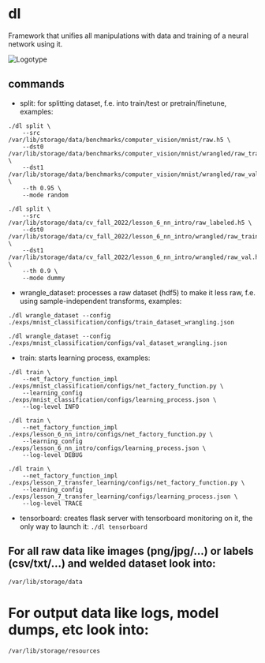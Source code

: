 # dl
Framework that unifies all manipulations with data and training of a neural network using it.

![Logotype](./wall.jpg)

## commands
* split: for splitting dataset, f.e. into train/test or pretrain/finetune, examples:
```
./dl split \
    --src /var/lib/storage/data/benchmarks/computer_vision/mnist/raw.h5 \
    --dst0 /var/lib/storage/data/benchmarks/computer_vision/mnist/wrangled/raw_train.h5 \
    --dst1 /var/lib/storage/data/benchmarks/computer_vision/mnist/wrangled/raw_val.h5 \
    --th 0.95 \
    --mode random
```
```
./dl split \
    --src /var/lib/storage/data/cv_fall_2022/lesson_6_nn_intro/raw_labeled.h5 \
    --dst0 /var/lib/storage/data/cv_fall_2022/lesson_6_nn_intro/wrangled/raw_train.h5 \
    --dst1 /var/lib/storage/data/cv_fall_2022/lesson_6_nn_intro/wrangled/raw_val.h5 \
    --th 0.9 \
    --mode dummy
```

* wrangle_dataset: processes a raw dataset (hdf5) to make it less raw, f.e. using sample-independent transforms, examples:
```
./dl wrangle_dataset --config ./exps/mnist_classification/configs/train_dataset_wrangling.json
```
```
./dl wrangle_dataset --config ./exps/mnist_classification/configs/val_dataset_wrangling.json
```

* train: starts learning process, examples:
```
./dl train \
    --net_factory_function_impl ./exps/mnist_classification/configs/net_factory_function.py \
    --learning_config ./exps/mnist_classification/configs/learning_process.json \
    --log-level INFO
```
```
./dl train \
    --net_factory_function_impl ./exps/lesson_6_nn_intro/configs/net_factory_function.py \
    --learning_config ./exps/lesson_6_nn_intro/configs/learning_process.json \
    --log-level DEBUG
```
```
./dl train \
    --net_factory_function_impl ./exps/lesson_7_transfer_learning/configs/net_factory_function.py \
    --learning_config ./exps/lesson_7_transfer_learning/configs/learning_process.json \
    --log-level TRACE
```

* tensorboard: creates flask server with tensorboard monitoring on it, the only way to launch it:
```./dl tensorboard```

## For all raw data like images (png/jpg/...) or labels (csv/txt/...) and welded dataset look into:
```/var/lib/storage/data```


# For output data like logs, model dumps, etc look into:
```/var/lib/storage/resources```
